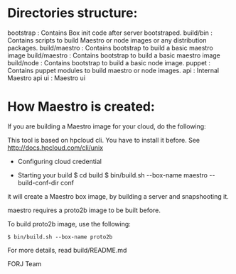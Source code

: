 Directories structure:
======================

bootstrap     : Contains Box init code after server bootstraped.
build/bin     : Contains scripts to build Maestro or node images or any distribution packages.
build/maestro : Contains bootstrap to build a basic maestro image
build/maestro : Contains bootstrap to build a basic maestro image
build/node    : Contains bootstrap to build a basic node image.
puppet        : Contains puppet modules to build maestro or node images.
api           : Internal Maestro api
ui            : Maestro ui

How Maestro is created:
=======================

If you are building a Maestro image for your cloud, do the following:

This tool is based on hpcloud cli. You have to install it before. See http://docs.hpcloud.com/cli/unix

* Configuring cloud credential

* Starting your build
    $ cd build
    $ bin/build.sh --box-name maestro --build-conf-dir conf

it will create a Maestro box image, by building a server and snapshooting it.

maestro requires a proto2b image to be built before.

To build proto2b image, use the following:

    $ bin/build.sh --box-name proto2b

For more details, read build/README.md

FORJ Team
